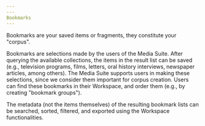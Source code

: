 ```yaml
---
---
Bookmarks
---
```


Bookmarks are your saved items or fragments, they constitute your "corpus".

Bookmarks are selections made by the users of the Media Suite. After querying the available collections, the items in the result list can be saved (e.g., television programs, films, letters, oral history interviews, newspaper articles, among others). The Media Suite supports users in making these selections, since we consider them important for corpus creation. Users can find these bookmarks in their Workspace, and order them (e.g., by creating "bookmark groups").

The metadata (not the items themselves) of the resulting bookmark lists can be searched, sorted, filtered, and exported using the Workspace functionalities.
